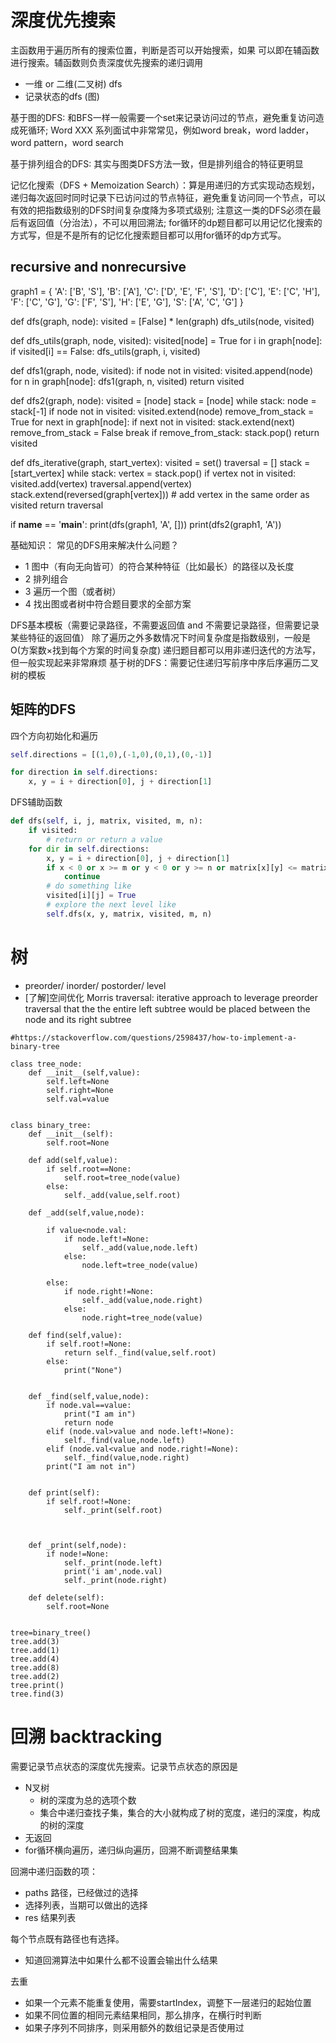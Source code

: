 # 深度优先搜索

主函数用于遍历所有的搜索位置，判断是否可以开始搜索，如果 可以即在辅函数进行搜索。辅函数则负责深度优先搜索的递归调用

- 一维 or 二维(二叉树) dfs
- 记录状态的dfs (图)

基于图的DFS: 和BFS一样一般需要一个set来记录访问过的节点，避免重复访问造成死循环; Word XXX 系列面试中非常常见，例如word break，word ladder，word pattern，word search

基于排列组合的DFS: 其实与图类DFS方法一致，但是排列组合的特征更明显

记忆化搜索（DFS + Memoization Search）：算是用递归的方式实现动态规划，递归每次返回时同时记录下已访问过的节点特征，避免重复访问同一个节点，可以有效的把指数级别的DFS时间复杂度降为多项式级别; 注意这一类的DFS必须在最后有返回值（分治法），不可以用回溯法; for循环的dp题目都可以用记忆化搜索的方式写，但是不是所有的记忆化搜索题目都可以用for循环的dp方式写。


## recursive and nonrecursive

graph1 = {
    'A': ['B', 'S'],
    'B': ['A'],
    'C': ['D', 'E', 'F', 'S'],
    'D': ['C'],
    'E': ['C', 'H'],
    'F': ['C', 'G'],
    'G': ['F', 'S'],
    'H': ['E', 'G'],
    'S': ['A', 'C', 'G']
}


def dfs(graph, node):
    visited = [False] * len(graph)
    dfs_utils(node, visited)


def dfs_utils(graph, node, visited):
    visited[node] = True
    for i in graph[node]:
        if visited[i] == False:
            dfs_utils(graph, i, visited)


def dfs1(graph, node, visited):
    if node not in visited:
        visited.append(node)
        for n in graph[node]:
            dfs1(graph, n, visited)
    return visited


def dfs2(graph, node):
    visited = [node]
    stack = [node]
    while stack:
        node = stack[-1]
        if node not in visited:
            visited.extend(node)
        remove_from_stack = True
        for next in graph[node]:
            if next not in visited:
                stack.extend(next)
                remove_from_stack = False
                break
        if remove_from_stack:
            stack.pop()
    return visited


def dfs_iterative(graph, start_vertex):
    visited = set()
    traversal = []
    stack = [start_vertex]
    while stack:
        vertex = stack.pop()
        if vertex not in visited:
            visited.add(vertex)
            traversal.append(vertex)
            stack.extend(reversed(graph[vertex]))   # add vertex in the same order as visited
    return traversal

if __name__ == '__main__':
    print(dfs(graph1, 'A', []))
    print(dfs2(graph1, 'A'))



基础知识：
常见的DFS用来解决什么问题？
- 1 图中（有向无向皆可）的符合某种特征（比如最长）的路径以及长度
- 2 排列组合
- 3 遍历一个图（或者树）
- 4 找出图或者树中符合题目要求的全部方案

DFS基本模板（需要记录路径，不需要返回值 and 不需要记录路径，但需要记录某些特征的返回值）
除了遍历之外多数情况下时间复杂度是指数级别，一般是O(方案数×找到每个方案的时间复杂度)
递归题目都可以用非递归迭代的方法写，但一般实现起来非常麻烦
基于树的DFS：需要记住递归写前序中序后序遍历二叉树的模板


## 矩阵的DFS

四个方向初始化和遍历
```python
self.directions = [(1,0),(-1,0),(0,1),(0,-1)]

for direction in self.directions:
    x, y = i + direction[0], j + direction[1]
```

DFS辅助函数
```python
def dfs(self, i, j, matrix, visited, m, n):
    if visited: 
        # return or return a value
    for dir in self.directions:
        x, y = i + direction[0], j + direction[1]
        if x < 0 or x >= m or y < 0 or y >= n or matrix[x][y] <= matrix[i][j] (or a condition you want to skip this round):
            continue
        # do something like
        visited[i][j] = True
        # explore the next level like
        self.dfs(x, y, matrix, visited, m, n)
```

# 树
- preorder/ inorder/ postorder/ level
- [了解]空间优化 Morris traversal: iterative approach to leverage preorder traversal that the the entire left subtree would be placed between the node and its right subtree



```
#https://stackoverflow.com/questions/2598437/how-to-implement-a-binary-tree

class tree_node:
    def __init__(self,value):
        self.left=None
        self.right=None
        self.val=value


class binary_tree:
    def __init__(self):
        self.root=None

    def add(self,value):
        if self.root==None:
            self.root=tree_node(value)
        else:
            self._add(value,self.root)

    def _add(self,value,node):

        if value<node.val:
            if node.left!=None:
                self._add(value,node.left)
            else:
                node.left=tree_node(value)

        else:
            if node.right!=None:
                self._add(value,node.right)
            else:
                node.right=tree_node(value)

    def find(self,value):
        if self.root!=None:
            return self._find(value,self.root)
        else:
            print("None")


    def _find(self,value,node):
        if node.val==value:
            print("I am in")
            return node
        elif (node.val>value and node.left!=None):
            self._find(value,node.left)
        elif (node.val<value and node.right!=None):
            self._find(value,node.right)
        print("I am not in")


    def print(self):
        if self.root!=None:
            self._print(self.root)



    def _print(self,node):
        if node!=None:
            self._print(node.left)
            print('i am',node.val)
            self._print(node.right)

    def delete(self):
        self.root=None


tree=binary_tree()
tree.add(3)
tree.add(1)
tree.add(4)
tree.add(8)
tree.add(2)
tree.print()
tree.find(3)

```


# 回溯 backtracking
需要记录节点状态的深度优先搜索。记录节点状态的原因是

- N叉树
  - 树的深度为总的选项个数
  - 集合中递归查找子集，集合的大小就构成了树的宽度，递归的深度，构成的树的深度
- 无返回
- for循环横向遍历，递归纵向遍历，回溯不断调整结果集


回溯中递归函数的项：
- paths 路径，已经做过的选择
- 选择列表，当期可以做出的选择
- res 结果列表

每个节点既有路径也有选择。
- 知道回溯算法中如果什么都不设置会输出什么结果

去重
- 如果一个元素不能重复使用，需要startIndex，调整下一层递归的起始位置
- 如果不同位置的相同元素结果相同，那么排序，在横行时判断
- 如果子序列不同排序，则采用额外的数组记录是否使用过
